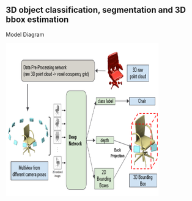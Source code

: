 3D object classification, segmentation and 3D bbox estimation
-------------------------------------------------------------

Model Diagram
<p >
<align="center">
  <img src = "./doc/model.png?raw=true" width="400" height="400">
</p>
